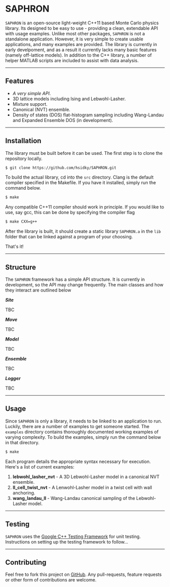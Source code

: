 SAPHRON
==============

`SAPHRON` is an open-source light-weight C++11 based Monte Carlo physics library. Its designed to be easy to use - providing a clean, extendable API with usage examples. Unlike most other packages, `SAPHRON` is not a standalone application. However, it is very simple to create usable applications, and many examples are provided. The library is currently in early develpoment, and as a result it currently lacks many basic features (namely off-lattice models). In addition to the C++ library, a number of helper MATLAB scripts are included to assist with data analysis.

-----
<a id="features"></a>
## Features
- *A very simple API*.
- 3D lattice models including Ising and Lebwohl-Lasher. 
- Mixture support.
- Canonical (NVT) ensemble.
- Density of states (DOS) flat-histogram sampling including Wang-Landau and Expanded Ensemble DOS (in development). 

----

<a id="installation"></a>
## Installation 
The library must be built before it can be used. The first step is to clone the repository locally.

```bash
$ git clone https://github.com/hsidky/SAPHRON.git
```

To build the actual library, cd into the `src` directory. Clang is the default compiler specified in the Makefile. If you have it installed, simply run the command below.

```bash
$ make
```
Any compatible C++11 compiler should work in principle. If you would like to use, say gcc, this can be done by specifying the compiler flag

```bash
$ make CXX=g++
```
After the library is built, it should create a static library `SAPHRON.a` in the `lib` folder that can be linked against a program of your choosing.  

That's it! 

----

<a id="structure"></a>
## Structure 

The `SAPHRON` framework has a simple API structure. It is currently in development, so the API may change frequently. The main classes and how they interact are outlined below

***Site***

TBC 

***Move***

TBC 

***Model*** 

TBC 

***Ensemble***

TBC 

***Logger***

TBC

----

<a id="usage"></a>
## Usage 
Since `SAPHRON` is only a library, it needs to be linked to an application to run. Luckily, there are a number of examples to get someone started. The `examples` directory contains thoroughly documented working examples of varying complexity. To build the examples, simply run the command below in that directory.  

```bash
$ make
```

Each program details the appropriate syntax necessary for execution. Here's a list of current examples:

1. **lebwohl_lasher_nvt** - A 3D Lebwohl-Lasher model in a canonical NVT ensemble.
2. **ll_cell_twist_nvt** - A Lenwohl-Lasher model in a twist cell with wall anchoring. 
3. **wang_landau_ll** - Wang-Landau canonical sampling of the Lebwohl-Lasher model.

----

<a id="testing"></a>
## Testing 

`SAPHRON` uses the [Google C++ Testing Framework](https://code.google.com/p/googletest/) for unit testing. Instructions on setting up the testing framework to follow...

----
<a id="contributing"></a>
## Contributing

Feel free to fork this project on [GitHub](https://github.com/hsidky/SAPHRON). Any pull-requests, feature requests or other form of contributions are welcome.


